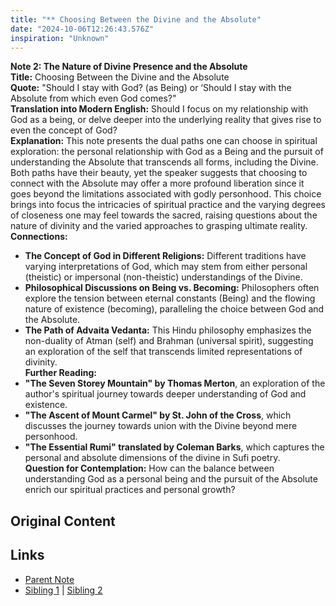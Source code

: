 ```yaml
---
title: "** Choosing Between the Divine and the Absolute"
date: "2024-10-06T12:26:43.576Z"
inspiration: "Unknown"
---
```


  
**Note 2: The Nature of Divine Presence and the Absolute**  
**Title:** Choosing Between the Divine and the Absolute  
**Quote:** "Should I stay with God? (as Being) or ‘Should I stay with the Absolute from which even God comes?"  
**Translation into Modern English:** Should I focus on my relationship with God as a being, or delve deeper into the underlying reality that gives rise to even the concept of God?  
**Explanation:** This note presents the dual paths one can choose in spiritual exploration: the personal relationship with God as a Being and the pursuit of understanding the Absolute that transcends all forms, including the Divine. Both paths have their beauty, yet the speaker suggests that choosing to connect with the Absolute may offer a more profound liberation since it goes beyond the limitations associated with godly personhood. This choice brings into focus the intricacies of spiritual practice and the varying degrees of closeness one may feel towards the sacred, raising questions about the nature of divinity and the varied approaches to grasping ultimate reality.  
**Connections:**  
- **The Concept of God in Different Religions:** Different traditions have varying interpretations of God, which may stem from either personal (theistic) or impersonal (non-theistic) understandings of the Divine.  
- **Philosophical Discussions on Being vs. Becoming:** Philosophers often explore the tension between eternal constants (Being) and the flowing nature of existence (becoming), paralleling the choice between God and the Absolute.  
- **The Path of Advaita Vedanta:** This Hindu philosophy emphasizes the non-duality of Atman (self) and Brahman (universal spirit), suggesting an exploration of the self that transcends limited representations of divinity.  
**Further Reading:**  
- **"The Seven Storey Mountain" by Thomas Merton**, an exploration of the author's spiritual journey towards deeper understanding of God and existence.  
- **"The Ascent of Mount Carmel" by St. John of the Cross**, which discusses the journey towards union with the Divine beyond mere personhood.  
- **"The Essential Rumi" translated by Coleman Barks**, which captures the personal and absolute dimensions of the divine in Sufi poetry.  
**Question for Contemplation:** How can the balance between understanding God as a personal being and the pursuit of the Absolute enrich our spiritual practices and personal growth?  



## Original Content



## Links

- [Parent Note](/parent-note.md)
- [Sibling 1](/zettel1.md) | [Sibling 2](/zettel2.md)
